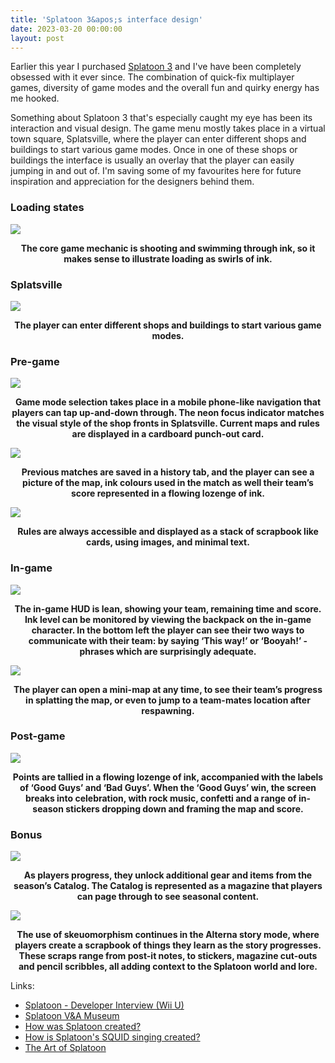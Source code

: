 ```yaml
---
title: 'Splatoon 3&apos;s interface design'
date: 2023-03-20 00:00:00
layout: post
---
```


Earlier this year I purchased [Splatoon 3](https://splatoon.nintendo.com) and I've have been completely obsessed with it ever since. The combination of quick-fix multiplayer games, diversity of game modes and the overall fun and quirky energy has me hooked. 

Something about Splatoon 3 that's especially caught my eye has been its interaction and visual design. The game menu mostly takes place in a virtual town square, Splatsville, where the player can enter different shops and buildings to start various game modes. Once in one of these shops or buildings the interface is usually an overlay that the player can easily jumping in and out of. I'm saving some of my favourites here for future inspiration and appreciation for the designers behind them.

### Loading states

![](/images/posts/Splatoon1.gif)
<figcaption align = "center"><b>The core game mechanic is shooting and swimming through ink, so it makes sense to illustrate loading as swirls of ink.</b></figcaption>

### Splatsville

![](/images/posts/Splatoon2.jpg)
<figcaption align = "center"><b>The player can enter different shops and buildings to start various game modes.</b></figcaption>

### Pre-game

![](/images/posts/Splatoon3.jpg)
<figcaption align = "center"><b>Game mode selection takes place in a mobile phone-like navigation that players can tap up-and-down through. The neon focus indicator matches the visual style of the shop fronts in Splatsville. Current maps and rules are displayed in a cardboard punch-out card.</b></figcaption>

![](/images/posts/Splatoon4.jpg)
<figcaption align = "center"><b>Previous matches are saved in a history tab, and the player can see a picture of the map, ink colours used in the match as well their team’s score represented in a flowing lozenge of ink.</b></figcaption>

![](/images/posts/Splatoon5.JPG)
<figcaption align = "center"><b>Rules are always accessible and displayed as a stack of scrapbook like cards, using images, and minimal text.</b></figcaption>

### In-game 

![](/images/posts/Splatoon6.jpg)
<figcaption align = "center"><b>The in-game HUD is lean, showing your team, remaining time and score. Ink level can be monitored by viewing the backpack on the in-game character. In the bottom left the player can see their two ways to communicate with their team: by saying ‘This way!’  or ‘Booyah!’ -  phrases which are surprisingly adequate. </b></figcaption>

![](/images/posts/Splatoon7.jpg)
<figcaption align = "center"><b>The player can open a mini-map at any time, to see their team’s progress in splatting the map, or even to jump to a team-mates location after respawning.</b></figcaption>

### Post-game

![](/images/posts/Splatoon8.JPG)
<figcaption align = "center"><b>Points are tallied in a flowing lozenge of ink, accompanied with the labels of ‘Good Guys’ and ‘Bad Guys’. When the ‘Good Guys’ win, the screen breaks into celebration, with rock music, confetti and a range of in-season stickers dropping down and framing the map and score.</b></figcaption>


### Bonus

![](/images/posts/Splatoon9.JPG)
<figcaption align = "center"><b>As players progress, they unlock additional gear and items from the season’s Catalog. The Catalog is represented as a magazine that players can page through to see seasonal content.</b></figcaption>


![](/images/posts/Splatoon10.JPG)
<figcaption align = "center"><b>The use of skeuomorphism continues in the Alterna story mode, where players create a scrapbook of things they learn as the story progresses. These scraps range from post-it notes, to stickers, magazine cut-outs and pencil scribbles, all adding context to the Splatoon world and lore.</b></figcaption>

Links:
* [Splatoon - Developer Interview (Wii U)](https://www.youtube.com/watch?v=nWdPJeY7eYg)
* [Splatoon V&A Museum](https://www.youtube.com/watch?v=cnEPSIE2nKw)
* [How was Splatoon created?](https://www.youtube.com/watch?v=vHyJgO5OydY)
* [How is Splatoon&apos;s SQUID singing created?](https://www.youtube.com/watch?v=w0W2Tt4fzSU)
* [The Art of Splatoon](https://archive.org/details/theartofsplatoon_201911/page/n235/mode/2up)

